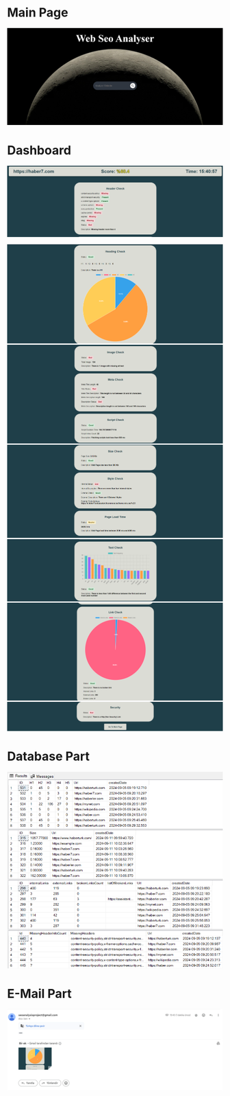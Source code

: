 # Main Page
![Main Page](https://github.com/emirhandev/Google-Web-Seo-Checker-/blob/main/pics/1.png)<br/>

# Dashboard
![Dashboard](https://github.com/emirhandev/Google-Web-Seo-Checker-/blob/main/pics/2.png)<br/>


![](https://github.com/emirhandev/Google-Web-Seo-Checker-/blob/main/pics/3.png)<br/>
![](https://github.com/emirhandev/Google-Web-Seo-Checker-/blob/main/pics/4.png)<br/>
![](https://github.com/emirhandev/Google-Web-Seo-Checker-/blob/main/pics/5.png)<br/>
![](https://github.com/emirhandev/Google-Web-Seo-Checker-/blob/main/pics/6.png)<br/>
![](https://github.com/emirhandev/Google-Web-Seo-Checker-/blob/main/pics/7.png)<br/>
![](https://github.com/emirhandev/Google-Web-Seo-Checker-/blob/main/pics/8.png)<br/>
# Database Part
![Database Part](https://github.com/emirhandev/Google-Web-Seo-Checker-/blob/main/pics/9.png)<br/>
# E-Mail Part
![E-Mail Part](https://github.com/emirhandev/Google-Web-Seo-Checker-/blob/main/pics/10.png)<br/>

